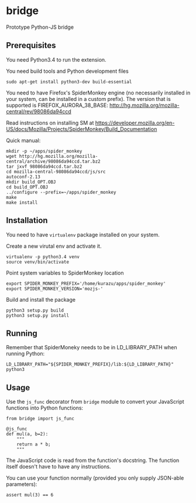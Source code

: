 # bridge
Prototype Python-JS bridge

## Prerequisites
You need Python3.4 to run the extension.

You need build tools and Python development files
```
sudo apt-get install python3-dev build-essential
```

You need to have Firefox's SpiderMonkey engine (no necessarily installed in your system, can be installed in a custom prefix). The version that is supported is FIREFOX_AURORA_38_BASE:
http://hg.mozilla.org/mozilla-central/rev/98086da94ccd

Read instructions on installing SM at https://developer.mozilla.org/en-US/docs/Mozilla/Projects/SpiderMonkey/Build_Documentation

Quick manual:

```
mkdir -p ~/apps/spider_monkey
wget http://hg.mozilla.org/mozilla-central/archive/98086da94ccd.tar.bz2
tar jxvf 98086da94ccd.tar.bz2
cd mozilla-central-98086da94ccd/js/src
autoconf-2.13
mkdir build_OPT.OBJ
cd build_OPT.OBJ
../configure --prefix=~/apps/spider_monkey
make
make install
```

## Installation
You need to have `virtualenv` package installed on your system.

Create a new virutal env and activate it.
```
virtualenv -p python3.4 venv
source venv/bin/activate
```

Point system variables to SpiderMonkey location
```
export SPIDER_MONKEY_PREFIX='/home/kurazu/apps/spider_monkey'
export SPIDER_MONKEY_VERSION='mozjs-'
```
Build and install the package
```
python3 setup.py build
python3 setup.py install
```

## Running
Remember that SpiderMoneky needs to be in LD_LIBRARY_PATH when running Python:
```
LD_LIBRARY_PATH="${SPIDER_MONKEY_PREFIX}/lib:${LD_LIBRARY_PATH}" python3
```

## Usage
Use the ```js_func``` decorator from ```bridge``` module to convert your JavaScript functions into Python functions:
```
from bridge import js_func

@js_func
def mul(a, b=2):
    """
    return a * b;
    """
```

The JavaScript code is read from the function's docstring. The function itself doesn't have to have any instructions.

You can use your function normally (provided you only supply JSON-able parameters):

```
assert mul(3) == 6
```
